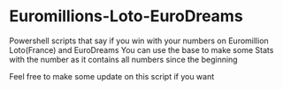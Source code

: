 # Euromillions-Loto-EuroDreams
Powershell scripts that say if you win with your numbers on Euromillion Loto(France) and EuroDreams
You can use the base to make some Stats with the number as it contains all numbers since the beginning

Feel free to make some update on this script if you want
